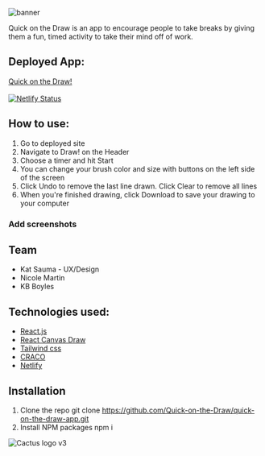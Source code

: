 ![banner](https://user-images.githubusercontent.com/71411431/143373281-bc31a613-5c01-49ca-aab2-805793f3862c.png)

Quick on the Draw is an app to encourage people to take breaks by giving them a fun, timed activity to take their mind off of work.

## Deployed App:

[Quick on the Draw!](https://quick-on-the-draw.netlify.app/) <br><br>
[![Netlify Status](https://api.netlify.com/api/v1/badges/27dc9401-3012-43dd-bed7-1a94ff2fa3d6/deploy-status)](https://app.netlify.com/sites/quick-on-the-draw/deploys)

## How to use:

1. Go to deployed site
2. Navigate to Draw! on the Header
3. Choose a timer and hit Start
4. You can change your brush color and size with buttons on the left side of the screen
5. Click Undo to remove the last line drawn. Click Clear to remove all lines
6. When you're finished drawing, click Download to save your drawing to your computer

### Add screenshots

## Team

-   Kat Sauma - UX/Design
-   Nicole Martin
-   KB Boyles

## Technologies used:

-   [React.js](https://reactjs.org/)
-   [React Canvas Draw](https://github.com/embiem/react-canvas-draw)
-   [Tailwind css](https://tailwindcss.com/)
-   [CRACO](https://github.com/gsoft-inc/craco)
-   [Netlify](https://app.netlify.com/)

## Installation

1. Clone the repo
   git clone https://github.com/Quick-on-the-Draw/quick-on-the-draw-app.git
2. Install NPM packages
   npm i

![Cactus logo v3](https://user-images.githubusercontent.com/71411431/143373469-d1495549-0991-4852-b3d9-fd554b7b4ef8.png)
